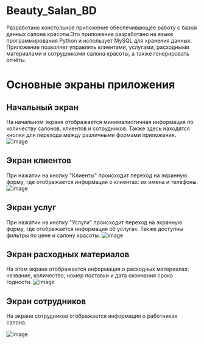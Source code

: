 # Beauty_Salan_BD
Разработано констольное приложение обеспечивающее работу с базой данных салона красоты.Это приложение разработано на языке программирования Python и использует MySQL для хранения данных. Приложение позволяет управлять клиентами, услугами, расходными материалами и сотрудниками салона красоты, а также генерировать отчёты.

# Основные экраны приложения
## Начальный экран
На начальном экране отображается минималистичная информация по количеству салонов, клиентов и сотрудников. Также здесь находятся кнопки для перехода между различными формами приложения.
![image](https://github.com/valaanchik/Beauty_Salan_BD/assets/113132500/25c73471-245b-4c93-9105-bc5e9c339e88)
## Экран клиентов
При нажатии на кнопку "Клиенты" происходит переход на экранную форму, где отображается информация о клиентах: их имена и телефоны.
![image](https://github.com/valaanchik/Beauty_Salan_BD/assets/113132500/7b193b64-429d-453b-b131-942391c9adf0)
## Экран услуг
При нажатии на кнопку "Услуги" происходит переход на экранную форму, где отображается информация об услугах. Также доступны фильтры по цене и салону красоты.
![image](https://github.com/valaanchik/Beauty_Salan_BD/assets/113132500/60b7cfb4-feb0-4159-93df-4a0666d38c6e)

## Экран расходных материалов
На этом экране отображается информация о расходных материалах: название, количество, номер поставки и дата окончания срока годности.
![image](https://github.com/valaanchik/Beauty_Salan_BD/assets/113132500/3b398dd4-659f-48c7-85ac-983358794f43)

## Экран сотрудников
На экране сотрудников отображается информация о работниках салона.

![image](https://github.com/valaanchik/Beauty_Salan_BD/assets/113132500/ff62c7a2-14fa-45a2-8a91-5ea20b314cc7)
